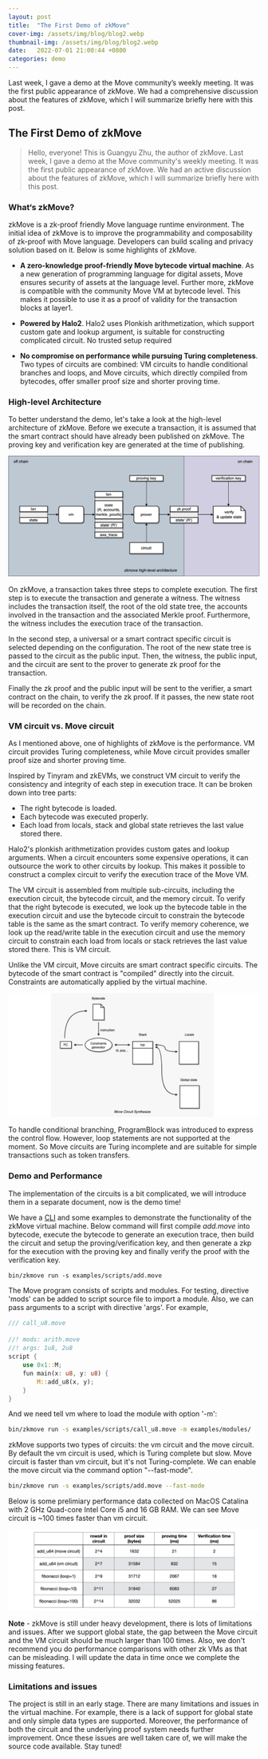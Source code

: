 ```yaml
---
layout: post
title:  "The First Demo of zkMove"
cover-img: /assets/img/blog/blog2.webp
thumbnail-img: /assets/img/blog/blog2.webp
date:   2022-07-01 21:00:44 +0800
categories: demo
---
```


Last week, I gave a demo at the Move community’s weekly meeting. It was the first public appearance of zkMove. We had a comprehensive discussion about the features of zkMove, which I will summarize briefly here with this post.
<!--more-->



## The First Demo of zkMove



> Hello, everyone! This is Guangyu Zhu, the author of zkMove. Last week, I gave a demo at the Move community's weekly meeting. It was the first public appearance of zkMove. We had an active discussion about the features of zkMove, which I will summarize briefly here with this post.



### What‘s zkMove?

zkMove is a zk-proof friendly Move language runtime environment. The initial idea of zkMove is to improve the programmability and composability of zk-proof with Move language. Developers can build scaling and privacy solution based on it. Below is some highlights of zkMove.

- **A zero-knowledge proof-friendly Move bytecode virtual machine**. As a new generation of programming language for digital assets, Move ensures security of assets at the language level. Further more, zkMove is compatible with the community Move VM at bytecode level. This makes it possible to use it as a proof of validity for the transaction blocks at layer1.

- **Powered by Halo2**.  Halo2 uses Plonkish arithmetization, which support custom gate and lookup argument, is suitable for constructing complicated circuit. No trusted setup required

- **No compromise on performance while pursuing Turing completeness**. Two types of circuits are combined: VM circuits to handle conditional branches and loops, and Move circuits, which directly compiled from bytecodes, offer smaller proof size and shorter proving time.



### High-level Architecture

To better understand the demo, let's take a look at the high-level architecture of zkMove. Before we execute a transaction, it is assumed that the smart contract should have already been published on zkMove. The proving key and verification key are generated at the time of publishing.



![zkmove-arch](/assets/img/blog/zkmove-arch.png)



On zkMove, a transaction takes three steps to complete execution. The first step is to execute the transaction and generate a witness. The witness includes the transaction itself, the root of the old state tree, the accounts involved in the transaction and the associated Merkle proof. Furthermore, the witness includes the execution trace of the transaction.

In the second step, a universal or a smart contract specific circuit is selected depending on the configuration. The root of the new state tree is passed to the circuit as the public input. Then, the witness, the public input, and the circuit are sent to the prover to generate zk proof for the transaction.

Finally the zk proof and the public input will be sent to the verifier, a smart contract on the chain, to verify the zk proof. If it passes, the new state root will be recorded on the chain.



### VM circuit vs. Move circuit

As I mentioned above, one of highlights of zkMove is the performance. VM circuit provides Turing completeness, while Move circuit provides smaller proof size and shorter proving time.

Inspired by Tinyram and zkEVMs, we construct VM circuit to verify the consistency and integrity of each step in execution trace. It can be broken down into tree parts:

- The right bytecode is loaded.
- Each bytecode was executed properly.
- Each load from locals, stack and global state retrieves the last value stored there.

Halo2's plonkish arithmetization provides custom gates and lookup arguments. When a circuit encounters some expensive operations, it can outsource the work to other circuits by lookup. This makes it possible to construct a complex circuit to verify the execution trace of the Move VM.

The VM circuit is assembled from multiple sub-circuits, including the execution circuit, the bytecode circuit, and the memory circuit. To verify that the right bytecode is executed, we look up the bytecode table in the execution circuit and use the bytecode circuit to constrain the bytecode table is the same as the smart contract. To verify memory coherence, we look up the read/write table in the execution circuit and use the memory circuit to constrain each load from locals or stack retrieves the last value stored there. This is VM circuit.

Unlike the VM circuit, Move circuits are smart contract specific circuits. The bytecode of the smart contract is "compiled" directly into the circuit. Constraints are automatically applied by the virtual machine.



![move-circuit](/assets/img/blog/move-circuit.png)



To handle conditional branching, ProgramBlock was introduced to express the control flow. However, loop statements are not supported at the moment. So Move circuits are Turing incomplete and are suitable for simple transactions such as token transfers.

### Demo and Performance

The implementation of the circuits is a bit complicated, we will introduce them in a separate document, now is the demo time!

We have a [CLI](https://github.com/young-rocks/zkmove/tree/master/demo) and some examples to demonstrate the functionality of the zkMove virtual machine. Below command will first compile *add.move* into bytecode, execute the bytecode to generate an execution trace, then build the circuit and setup the proving/verification key, and then generate a zkp for the execution with the proving key and finally verify the proof with the verification key.

```
bin/zkmove run -s examples/scripts/add.move
```

The Move program consists of scripts and modules. For testing, directive 'mods' can be added to script source file to import a module. Also, we can pass arguments to a script with directive 'args'. For example,

```rust
/// call_u8.move

//! mods: arith.move
//! args: 1u8, 2u8
script {
    use 0x1::M;
    fun main(x: u8, y: u8) {
        M::add_u8(x, y);
    }
}
```
And we need tell vm where to load the module with option '-m':

```bash
bin/zkmove run -s examples/scripts/call_u8.move -m examples/modules/
```

zkMove supports two types of circuits: the vm circuit and the move circuit. By default the vm circuit is used, which is Turing complete but slow. Move circuit is faster than vm circuit, but it's not Turing-complete. We can enable the move circuit via the command option "--fast-mode".

```bash
bin/zkmove run -s examples/scripts/add.move --fast-mode
```

Below is some prelimiary performance data collected on MacOS Catalina with 2 GHz Quad-core Intel Core i5 and 16 GB RAM. We can see Move circuit is ~100 times faster than vm circuit.


![data](/assets/img/blog/data.png)

**Note** - zkMove is still under heavy development, there is lots of limitations and issues. After we support global state, the gap between the Move circuit and the VM circuit should be much larger than 100 times. Also, we don't recommend you do performance comparisons with other zk VMs as that can be misleading. I will update the data in time once we complete the missing features.

### Limitations and issues

The project is still in an early stage. There are many limitations and issues in the virtual machine. For example, there is a lack of support for global state and only simple data types are supported. Moreover, the performance of both the circuit and the underlying proof system needs further improvement. Once these issues are well taken care of, we will make the source code available. Stay tuned!

